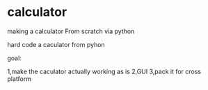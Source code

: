 # calculator
making a calculator From scratch via python 


hard code a caculator from pyhon


goal:

1,make the caculator actually working as is 
2,GUI
3,pack it for cross platform 
